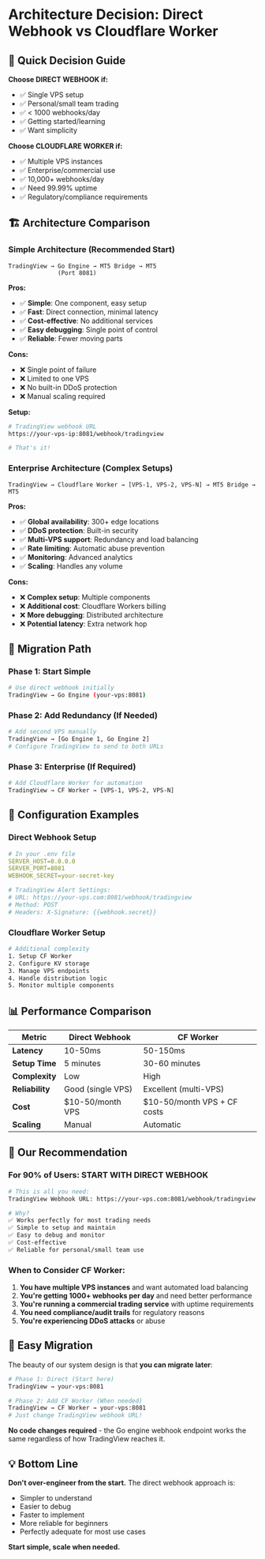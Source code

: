 # Architecture Decision: Direct Webhook vs Cloudflare Worker

## 🎯 Quick Decision Guide

**Choose DIRECT WEBHOOK if:**
- ✅ Single VPS setup
- ✅ Personal/small team trading  
- ✅ < 1000 webhooks/day
- ✅ Getting started/learning
- ✅ Want simplicity

**Choose CLOUDFLARE WORKER if:**
- ✅ Multiple VPS instances
- ✅ Enterprise/commercial use
- ✅ 10,000+ webhooks/day  
- ✅ Need 99.99% uptime
- ✅ Regulatory/compliance requirements

## 🏗️ Architecture Comparison

### Simple Architecture (Recommended Start)
```
TradingView → Go Engine → MT5 Bridge → MT5
              (Port 8081)
```

**Pros:**
- ✅ **Simple**: One component, easy setup
- ✅ **Fast**: Direct connection, minimal latency
- ✅ **Cost-effective**: No additional services
- ✅ **Easy debugging**: Single point of control
- ✅ **Reliable**: Fewer moving parts

**Cons:**
- ❌ Single point of failure
- ❌ Limited to one VPS
- ❌ No built-in DDoS protection
- ❌ Manual scaling required

**Setup:**
```bash
# TradingView webhook URL
https://your-vps-ip:8081/webhook/tradingview

# That's it! 
```

### Enterprise Architecture (Complex Setups)
```
TradingView → Cloudflare Worker → [VPS-1, VPS-2, VPS-N] → MT5 Bridge → MT5
```

**Pros:**
- ✅ **Global availability**: 300+ edge locations
- ✅ **DDoS protection**: Built-in security
- ✅ **Multi-VPS support**: Redundancy and load balancing
- ✅ **Rate limiting**: Automatic abuse prevention  
- ✅ **Monitoring**: Advanced analytics
- ✅ **Scaling**: Handles any volume

**Cons:**
- ❌ **Complex setup**: Multiple components
- ❌ **Additional cost**: Cloudflare Workers billing
- ❌ **More debugging**: Distributed architecture
- ❌ **Potential latency**: Extra network hop

## 🚀 Migration Path

### Phase 1: Start Simple
```bash
# Use direct webhook initially
TradingView → Go Engine (your-vps:8081)
```

### Phase 2: Add Redundancy (If Needed)
```bash
# Add second VPS manually
TradingView → [Go Engine 1, Go Engine 2]
# Configure TradingView to send to both URLs
```

### Phase 3: Enterprise (If Required)
```bash
# Add Cloudflare Worker for automation
TradingView → CF Worker → [VPS-1, VPS-2, VPS-N]
```

## 🔧 Configuration Examples

### Direct Webhook Setup
```yaml
# In your .env file
SERVER_HOST=0.0.0.0
SERVER_PORT=8081
WEBHOOK_SECRET=your-secret-key

# TradingView Alert Settings:
# URL: https://your-vps.com:8081/webhook/tradingview
# Method: POST
# Headers: X-Signature: {{webhook.secret}}
```

### Cloudflare Worker Setup
```bash
# Additional complexity
1. Setup CF Worker
2. Configure KV storage  
3. Manage VPS endpoints
4. Handle distribution logic
5. Monitor multiple components
```

## 📊 Performance Comparison

| Metric | Direct Webhook | CF Worker |
|--------|---------------|-----------|
| **Latency** | 10-50ms | 50-150ms |
| **Setup Time** | 5 minutes | 30-60 minutes |
| **Complexity** | Low | High |
| **Reliability** | Good (single VPS) | Excellent (multi-VPS) |
| **Cost** | $10-50/month VPS | $10-50/month VPS + CF costs |
| **Scaling** | Manual | Automatic |

## 🎯 Our Recommendation

### For 90% of Users: **START WITH DIRECT WEBHOOK**

```bash
# This is all you need:
TradingView Webhook URL: https://your-vps.com:8081/webhook/tradingview

# Why?
✅ Works perfectly for most trading needs
✅ Simple to setup and maintain  
✅ Easy to debug and monitor
✅ Cost-effective
✅ Reliable for personal/small team use
```

### When to Consider CF Worker:

1. **You have multiple VPS instances** and want automated load balancing
2. **You're getting 1000+ webhooks per day** and need better performance
3. **You're running a commercial trading service** with uptime requirements
4. **You need compliance/audit trails** for regulatory reasons
5. **You're experiencing DDoS attacks** or abuse

## 🔄 Easy Migration

The beauty of our system design is that **you can migrate later**:

```bash
# Phase 1: Direct (Start here)
TradingView → your-vps:8081

# Phase 2: Add CF Worker (When needed)  
TradingView → CF Worker → your-vps:8081
# Just change TradingView webhook URL!
```

**No code changes required** - the Go engine webhook endpoint works the same regardless of how TradingView reaches it.

## 💡 Bottom Line

**Don't over-engineer from the start.** The direct webhook approach is:
- Simpler to understand
- Easier to debug  
- Faster to implement
- More reliable for beginners
- Perfectly adequate for most use cases

**Start simple, scale when needed.** 